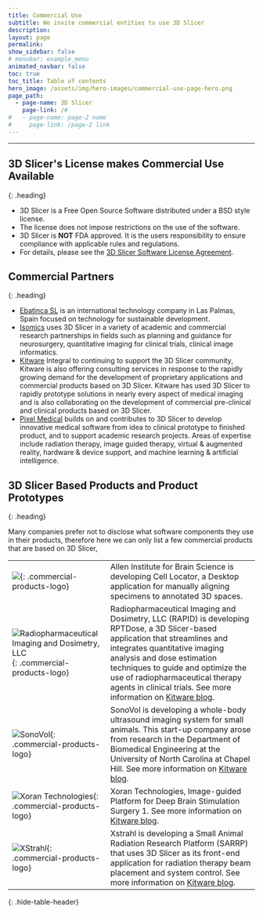 ```yaml
---
title: Commercial Use
subtitle: We invite commercial entities to use 3D Slicer
description:
layout: page
permalink:
show_sidebar: false
# menubar: example_menu
animated_navbar: false
toc: true
toc_title: Table of contents
hero_image: /assets/img/hero-images/commercial-use-page-hero.png
page_path:
  - page-name: 3D Slicer
    page-link: /#
#   - page-name: page-2 name
#     page-link: /page-2 link
---
```


<div class="internal-page" markdown="1">

<hr/>

## 3D Slicer's License makes Commercial Use Available
{: .heading}

* 3D Slicer is a Free Open Source Software distributed under a BSD style license.
* The license does not impose restrictions on the use of the software.
* 3D Slicer is **NOT** FDA approved. It is the users responsibility to ensure compliance with applicable rules and regulations.
* For details, please see the [3D Slicer Software License Agreement](https://github.com/Slicer/Slicer/blob/master/License.txt).

## Commercial Partners
{: .heading}

* [Ebatinca SL][ebatinca] is an international technology company in Las Palmas, Spain focused on technology for sustainable development.
* [Isomics][isomics] uses 3D Slicer in a variety of academic and commercial research partnerships in fields such as planning and guidance for neurosurgery, quantitative imaging for clinical trials, clinical image informatics.
* [Kitware][kitware] Integral to continuing to support the 3D Slicer community, Kitware is also offering consulting services in response to the rapidly growing demand for the development of proprietary applications and commercial products based on 3D Slicer. Kitware has used 3D Slicer to rapidly prototype solutions in nearly every aspect of medical imaging and is also collaborating on the development of commercial pre-clinical and clinical products based on 3D Slicer.
* [Pixel Medical][pixel-medical] builds on and contributes to 3D Slicer to develop innovative medical software from idea to clinical prototype to finished product, and to support academic research projects. Areas of expertise include radiation therapy, image guided therapy, virtual & augmented reality, hardware & device support, and machine learning & artificial intelligence.

[ebatinca]: https://ebatinca.com/
[isomics]: https://isomics.com/
[kitware]: https://www.kitware.com/platforms/#3d-slicer
[pixel-medical]: http://pixelmedical.ca/

## 3D Slicer Based Products and Product Prototypes
{: .heading}

Many companies prefer not to disclose what software components they use in their products, therefore here we can only list a few commercial products that are based on 3D Slicer,


|  | |
|--|-|
| ![][allen-icon]{: .commercial-products-logo} | Allen Institute for Brain Science is developing Cell Locator, a Desktop application for manually aligning specimens to annotated 3D spaces. |
| ![][rapid-icon]{: .commercial-products-logo} | Radiopharmaceutical Imaging and Dosimetry, LLC (RAPID) is developing RPTDose, a 3D Slicer-based application that streamlines and integrates quantitative imaging analysis and dose estimation techniques to guide and optimize the use of radiopharmaceutical therapy agents in clinical trials. See more information on [Kitware blog][rapid-kitware-blog]. |
| ![][sonovol-icon]{: .commercial-products-logo} | SonoVol is developing a whole-body ultrasound imaging system for small animals. This start-up company arose from research in the Department of Biomedical Engineering at the University of North Carolina at Chapel Hill. See more information on [Kitware blog][sonovol-kitware-blog]. |
| ![][xoran-icon]{: .commercial-products-logo} | Xoran Technologies, Image-guided Platform for Deep Brain Stimulation Surgery 1. See more information on [Kitware blog][xoran-kitware-blog]. |
| ![][xstrahl-icon]{: .commercial-products-logo} | Xstrahl is developing a Small Animal Radiation Research Platform (SARRP) that uses 3D Slicer as its front-end application for radiation therapy beam placement and system control. See more information on [Kitware blog][xstrahl-kitware-blog]. |
{: .hide-table-header}


[allen-icon]: https://alleninstitute.org/media/filer_public_thumbnails/filer_public/2e/6e/2e6e35a2-a82e-4e1c-af3d-4e95e43d3baf/logo_bs_header.png__220x220_q85_subsampling-2.png

[rapid-icon]: https://blog.kitware.com/wp-content/uploads/2018/03/xRAPID.png.pagespeed.ic.2MtGQ3iXNo.png "Radiopharmaceutical Imaging and Dosimetry, LLC"
[rapid-kitware-blog]: https://blog.kitware.com/kitware-customer-highlight-radiopharmaceutical-imaging-and-dosimetry-llc-rapid/

[sonovol-icon]: https://sonovol.com/wp-content/uploads/2019/03/sonovol.logo_.png "SonoVol"
[sonovol-kitware-blog]: https://blog.kitware.com/kitware-customer-highlight-sonovol/

[xoran-icon]: https://blog.kitware.com/wp-content/uploads/2018/06/Xoran.png "Xoran Technologies"
[xoran-kitware-blog]: https://blog.kitware.com/xoran-technologies-and-kitware-collaborate-on-image-guided-platform-for-deep-brain-stimulation-surgery/

[xstrahl-icon]: https://xstrahl-9f3e.kxcdn.com/wp-content/uploads/2017/03/logo-top.svg "XStrahl"
[xstrahl-kitware-blog]: https://blog.kitware.com/kitware-customer-highlight-muriplan-from-xstrahl-a-3d-slicer-based-radiotherapy-treatment-planning-system/

</div>
